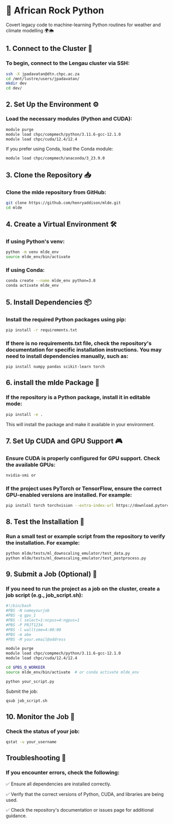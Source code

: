 # 🐍 African Rock Python
Covert legacy code to machine-learning Python routines for weather and climate modelling 🌍🌦️

## 1. Connect to the Cluster 🔌
### To begin, connect to the Lengau cluster via SSH:
```bash
ssh -X jpadavatan@dtn.chpc.ac.za
cd /mnt/lustre/users/jpadavatan/
mkdir dev
cd dev/
```

## 2. Set Up the Environment ⚙️
### Load the necessary modules (Python and CUDA):
```bash
module purge
module load chpc/compmech/python/3.11.6-gcc-12.1.0
module load chpc/cuda/12.4/12.4
```
If you prefer using Conda, load the Conda module:
```bash 
module load chpc/compmech/anaconda/3_23.9.0
```

## 3. Clone the Repository 📥
### Clone the mlde repository from GitHub:
```bash
git clone https://github.com/henryaddison/mlde.git
cd mlde
```

## 4. Create a Virtual Environment 🛠️
### If using Python's venv:
```bash
python -m venv mlde_env
source mlde_env/bin/activate
```
### If using Conda:
```bash
conda create --name mlde_env python=3.8
conda activate mlde_env
```
## 5.  Install Dependencies 📦
### Install the required Python packages using pip:
```bash
pip install -r requirements.txt
```
### If there is no requirements.txt file, check the repository's documentation for specific installation instructions. You may need to install dependencies manually, such as:
```bash
pip install numpy pandas scikit-learn torch
```

## 6. install the mlde Package 📂
### If the repository is a Python package, install it in editable mode:
```bash
pip install -e .
```
This will install the package and make it available in your environment.

## 7. Set Up CUDA and GPU Support 🎮
### Ensure CUDA is properly configured for GPU support. Check the available GPUs:
```bash
nvidia-smi or
```
### If the project uses PyTorch or TensorFlow, ensure the correct GPU-enabled versions are installed. For example:
```bash
pip install torch torchvision --extra-index-url https://download.pytorch.org/whl/cu112
```
## 8. Test the Installation 🧪
### Run a small test or example script from the repository to verify the installation. For example:
```bash
python mlde/tests/ml_downscaling_emulator/test_data.py
python mlde/tests/ml_downscaling_emulator/test_postprocess.py
```

## 9. Submit a Job (Optional) 🚀
### If you need to run the project as a job on the cluster, create a job script (e.g., job_script.sh):
```bash
#!/bin/bash
#PBS -N nameyourjob
#PBS -q gpu_1
#PBS -l select=1:ncpus=4:ngpus=1
#PBS -P PRJT1234
#PBS -l walltime=4:00:00
#PBS -m abe
#PBS -M your.email@address

module purge
module load chpc/compmech/python/3.11.6-gcc-12.1.0
module load chpc/cuda/12.4/12.4

cd $PBS_O_WORKDIR
source mlde_env/bin/activate  # or conda activate mlde_env

python your_script.py
```
Submit the job:

```bash
qsub job_script.sh
```

## 10.  Monitor the Job 👀
### Check the status of your job:
```bash
qstat -u your_username
```

## Troubleshooting 🔧
### If you encounter errors, check the following:
✅ Ensure all dependencies are installed correctly.

✅ Verify that the correct versions of Python, CUDA, and libraries are being used.

✅ Check the repository's documentation or issues page for additional guidance.
